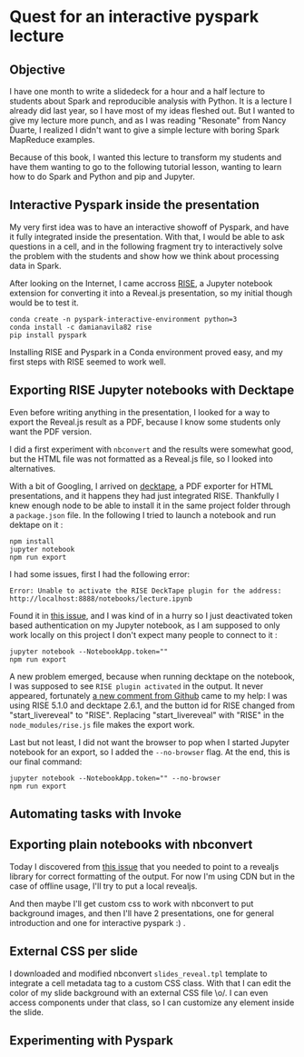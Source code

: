 # Quest for an interactive pyspark lecture

## Objective

I have one month to write a slidedeck for a hour and a half lecture to students about Spark and reproducible analysis with Python. It is a lecture I already did last year, so I have most of my ideas fleshed out. But I wanted to give my lecture more punch, and as I was reading "Resonate" from Nancy Duarte, I realized I didn't want to give a simple lecture with boring Spark MapReduce examples. 

Because of this book, I wanted this lecture to transform my students and have them wanting to go to the following tutorial lesson, wanting to learn how to do Spark and Python and pip and Jupyter.

## Interactive Pyspark inside the presentation

My very first idea was to have an interactive showoff of Pyspark, and have it fully integrated inside the presentation. With that, I would be able to ask questions in a cell, and in the following fragment try to interactively solve the problem with the students and show how we think about processing data in Spark.

After looking on the Internet, I came accross [RISE](https://damianavila.github.io/RISE/), a Jupyter notebook extension for converting it into a Reveal.js presentation, so my initial though would be to test it.

```
conda create -n pyspark-interactive-environment python=3
conda install -c damianavila82 rise
pip install pyspark
```

Installing RISE and Pyspark in a Conda environment proved easy, and my first steps with RISE seemed to work well.

## Exporting RISE Jupyter notebooks with Decktape

Even before writing anything in the presentation, I looked for a way to export the Reveal.js result as a PDF, because I know some students only want the PDF version.

I did a first experiment with `nbconvert` and the results were somewhat good, but the HTML file was not formatted as a Reveal.js file, so I looked into alternatives.

With a bit of Googling, I arrived on [decktape](https://github.com/astefanutti/decktape), a PDF exporter for HTML presentations, and it happens they had just integrated RISE. Thankfully I knew enough node to be able to install it in the same project folder through a `package.json` file. In the following I tried to launch a notebook and run dektape on it :

```
npm install
jupyter notebook
npm run export
```

I had some issues, first I had the following error:

```
Error: Unable to activate the RISE DeckTape plugin for the address: http://localhost:8888/notebooks/lecture.ipynb
```

Found it in [this issue](https://github.com/astefanutti/decktape/issues/110#issuecomment-327772410), and I was kind of in a hurry so I just deactivated token based authentication on my Jupyter notebook, as I am supposed to only work locally on this project I don't expect many people to connect to it :

```
jupyter notebook --NotebookApp.token=""
npm run export
```

A new problem emerged, because when running decktape on the notebook, I was supposed to see `RISE plugin activated` in the output. It never appeared, fortunately [a new comment from Github](https://github.com/astefanutti/decktape/issues/110#issuecomment-345213981) came to my help: I was using RISE 5.1.0 and decktape 2.6.1, and the button id for RISE changed from "start_livereveal" to "RISE". Replacing "start_livereveal" with "RISE" in the `node_modules/rise.js` file makes the export work. 

Last but not least, I did not want the browser to pop when I started Jupyter notebook for an export, so I added the `--no-browser` flag. At the end, this is our final command:

```
jupyter notebook --NotebookApp.token="" --no-browser
npm run export
```

## Automating tasks with Invoke

## Exporting plain notebooks with nbconvert

Today I discovered from [this issue](https://github.com/lse-st445/lectures/issues/1) that you needed to point to a revealjs library for correct formatting of the output. For now I'm using CDN but in the case of offline usage, I'll try to put a local revealjs.

And then maybe I'll get custom css to work with nbconvert to put background images, and then I'll have 2 presentations, one for general introduction and one for interactive pyspark :) .

## External CSS per slide

I downloaded and modified nbconvert `slides_reveal.tpl` template to integrate a cell metadata tag to a custom CSS class. With that I can edit the color of my slide background with an external CSS file \o/. I can even access components under that class, so I can customize any element inside the slide.

## Experimenting with Pyspark

